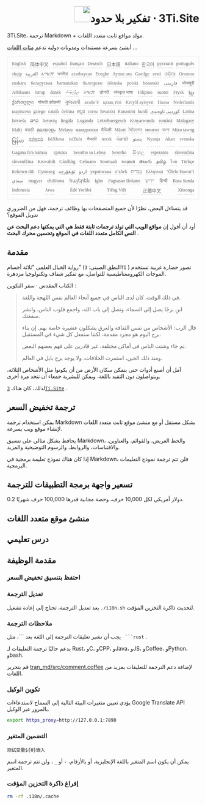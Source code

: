 <h1 style="justify-content:space-between;text-align:right;direction:rtl">3Ti.Site ⋅ تفكير بلا حدود<img src="//i-01.eu.org/3Ti/logo.svg" style="user-select:none;margin-top:-1px;width:42px"></h1>

3Ti.Site، ترجمة Markdown + مولد مواقع ثابت متعدد اللغات.

أنشئ بسرعة مستندات ومدونات دولية تدعم [مئات اللغات](https://github.com/i18n-site/node/blob/main/lang/src/index.js) ...

<pre class="langli" style="display:flex;flex-wrap:wrap;background:transparent;border:1px solid #eee;font-size:12px;box-shadow:0 0 3px inset #eee;padding:12px 5px 4px 12px;justify-content:space-between;"><style>pre.langli i{font-weight:300;font-family:s;margin-right:7px;margin-bottom:8px;font-style:normal;color:#666;border-bottom:1px dashed #ccc;}</style><i>English</i><i> 简体中文 </i><i>español</i><i>français</i><i>Deutsch</i><i> 日本語 </i><i>italiano</i><i>한국어</i><i>русский</i><i>português</i><i>shqip</i><i>‫العربية‬</i><i>አማርኛ</i><i>অসমীয়া</i><i>azərbaycan</i><i>Eʋegbe</i><i>Aymar aru</i><i>Gaeilge</i><i>eesti</i><i>ଓଡ଼ିଆ</i><i>Oromoo</i><i>euskara</i><i>беларуская</i><i>bamanakan</i><i>български</i><i>íslenska</i><i>polski</i><i>bosanski</i><i>‫فارسی‬</i><i>भोजपुरी</i><i>Afrikaans</i><i>татар</i><i>dansk</i><i>‫ދިވެހިބަސް‬</i><i>ትግርኛ</i><i>डोगरी</i><i>संस्कृत भाषा</i><i>Filipino</i><i>suomi</i><i>Frysk</i><i>ខ្មែរ</i><i>ქართული</i><i>गोंयची कोंकणी</i><i>ગુજરાતી</i><i>avañe’ẽ</i><i>қазақ тілі</i><i>Kreyòl ayisyen</i><i>Hausa</i><i>Nederlands</i><i>кыргызча</i><i>galego</i><i>català</i><i>čeština</i><i>ಕನ್ನಡ</i><i>corsu</i><i>hrvatski</i><i>Runasimi</i><i>kurdî</i><i>‫کوردیی ناوەندی‬</i><i>Latina</i><i>latviešu</i><i>ລາວ</i><i>lietuvių</i><i>lingála</i><i>Luganda</i><i>Lëtzebuergesch</i><i>Kinyarwanda</i><i>română</i><i>Malagasy</i><i>Malti</i><i>मराठी</i><i>മലയാളം</i><i>Melayu</i><i>македонски</i><i>मैथिली</i><i>Māori</i><i>মৈতৈলোন্</i><i>монгол</i><i>বাংলা</i><i>Mizo ṭawng</i><i>မြန်မာ</i><i>𞄀𞄄𞄰𞄩𞄍𞄜𞄰</i><i>IsiXhosa</i><i>isiZulu</i><i>नेपाली</i><i>norsk</i><i>ਪੰਜਾਬੀ</i><i>‫پښتو‬</i><i>Nyanja</i><i>Akan</i><i>svenska</i><i>Gagana fa'a Sāmoa</i><i>српски</i><i>Sesotho sa Leboa</i><i>Sesotho</i><i>සිංහල</i><i>esperanto</i><i>slovenčina</i><i>slovenščina</i><i>Kiswahili</i><i>Gàidhlig</i><i>Cebuano</i><i>Soomaali</i><i>тоҷикӣ</i><i>తెలుగు</i><i>தமிழ்</i><i>ไทย</i><i>Türkçe</i><i>türkmen dili</i><i>Cymraeg</i><i>‫ئۇيغۇرچە‬</i><i>‫اردو‬</i><i>українська</i><i>o‘zbek</i><i>‫עברית‬</i><i>Ελληνικά</i><i>ʻŌlelo Hawaiʻi</i><i>‫سنڌي‬</i><i>magyar</i><i>chiShona</i><i>հայերեն</i><i>Igbo</i><i>Pagsasao Ilokano</i><i>‫ייִדיש‬</i><i>हिन्दी</i><i>Basa Sunda</i><i>Indonesia</i><i>Jawa</i><i>Èdè Yorùbá</i><i>Tiếng Việt</i><i> 正體中文 </i><i>Xitsonga</i></pre>

قد يتساءل البعض، نظرًا لأن جميع المتصفحات بها وظائف ترجمة، فهل من الضروري تدويل الموقع؟

أود أن أقول إن **مواقع الويب التي تولد ترجمات ثابتة فقط هي التي يمكنها دعم البحث عن النص الكامل متعدد اللغات في الموقع وتحسين محرك البحث** .

## مقدمة

رواية الخيال العلمي &quot;ثلاثة أجسام&quot; (النطق الصيني: `3Tǐ` ) تصور حضارة غريبة تستخدم الموجات الكهرومغناطيسية للتواصل، مع تفكير شفاف وتكنولوجيا مزدهرة.

الكتاب المقدس · سفر التكوين :

> في ذلك الوقت، كان لدى الناس في جميع أنحاء العالم نفس اللهجة واللغة.
>
> ابنِ برجًا يصل إلى السماء، وتصل إلى باب الله، واجمع قلوب الناس، وانشر سمعتك.
>
> قال الرب: الأشخاص من نفس الثقافة والعرق يشكلون عشيرة خاصة بهم. إن بناء برج اليوم هو مجرد مقدمة، لكننا سنفعل كل شيء في المستقبل.
>
> ثم جاء وشتت الناس في أماكن مختلفة، غير قادرين على فهم بعضهم البعض.
>
> ومنذ ذلك الحين، استمرت الخلافات، ولا يوجد برج بابل في العالم.

آمل أن أصنع أدوات حتى يتمكن سكان الأرض من أن يكونوا مثل الأشخاص الثلاثة، ويتواصلون دون التقيد باللغة، ويمكن للبشرية جمعاء أن تتحد مرة أخرى.

لذلك، كان هناك [`3Ti.Site`](//3Ti.Site) .

## ترجمة تخفيض السعر

يمكن استخدام ترجمة Markdown بشكل مستقل أو مع منشئ موقع ثابت متعدد اللغات لإنشاء موقع ويب بسرعة.

يحافظ بشكل مثالي على تنسيق Markdown، والخط العريض، والقوائم، والعناوين، والاقتباسات، والروابط، والرسوم التوضيحية والمزيد.

إذا كان هناك نموذج تعليمة برمجية في Markdown، فلن تتم ترجمة نموذج التعليمات البرمجية.

## تسعير واجهة برمجة التطبيقات للترجمة

0.2 دولار أمريكي لكل 10,000 حرف، وحصة مجانية قدرها 100,000 حرف شهريًا.

## منشئ موقع متعدد اللغات

## درس تعليمي

## مقدمة الوظيفة

### احتفظ بتنسيق تخفيض السعر

### تعديل الترجمة

بعد تعديل الترجمة، تحتاج إلى إعادة تشغيل `./i18n.sh` لتحديث ذاكرة التخزين المؤقت.

### ملاحظات الترجمة

يجب أن تشير تعليقات الترجمة إلى اللغة بعد \```، مثل ` ```rust` .

يدعم حاليًا ترجمة التعليقات لـ Rust، وC، وCPP، وJava، وJS، وCoffee، وPython، وbash.

قم بتحرير [tran_md/src/comment.coffee](https://github.com/i18n-site/node/blob/main/tran_md/src/comment.coffee) لإضافة دعم الترجمة للتعليقات بمزيد من اللغات.

### تكوين الوكيل

يؤدي تعيين متغيرات البيئة التالية إلى السماح لاستدعاءات Google Translate API بالمرور عبر الوكيل.

```bash
export https_proxy=http://127.0.0.1:7890
```

### التضمين المتغير

```
测试变量${0}嵌入
```

يمكن أن يكون اسم المتغير باللغة الإنجليزية، أو بالأرقام، `-` أو `_` ، ولن تتم ترجمة اسم المتغير.

### إفراغ ذاكرة التخزين المؤقت

```bash
rm -rf .i18n/.cache
```
